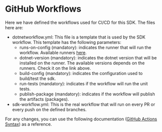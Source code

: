 # GitHub Workflows

Here we have defined the workflows used for CI/CD for this SDK.
The files here are:
- dotnetworkflow.yml: This file is a template that is used by the SDK workflow. This template has the following parameters:
  - runs-on-config (mandatory): indicates the runner that will run the workflow. Available runners [here](https://docs.github.com/en/actions/using-github-hosted-runners/about-github-hosted-runners).
  - dotnet-version (mandatory): indicates the dotnet version that will be installed on the runner. The available versions depends on the runners. Check it on the link above.
  - build-config (mandatory): indicates the configuration used to build/test the sdk.
  - run-tests (mandatory): indicates if the workflow will run the unit tests.
  - publish-package (mandatory): indicates if the workflow will publish the artifacts (packages).
- sdk-workflow.yml: This is the real workflow that will run on every PR or every push on the defined branches.

For any changes, you can use the following documentation ([GitHub Actions Syntax](https://docs.github.com/en/actions/using-workflows/workflow-syntax-for-github-actions)) as a reference.